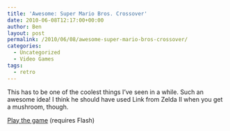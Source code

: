 ```yaml
---
title: 'Awesome: Super Mario Bros. Crossover'
date: 2010-06-08T12:17:00+00:00
author: Ben
layout: post
permalink: /2010/06/08/awesome-super-mario-bros-crossover/
categories:
  - Uncategorized
  - Video Games
tags:
  - retro
---
```

This has to be one of the coolest things I&#8217;ve seen in a while. Such an awesome idea! I think he should have used Link from Zelda II when you get a mushroom, though.

[Play the game](http://www.newgrounds.com/portal/view/534416) (requires Flash)